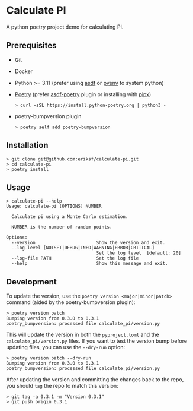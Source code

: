 # Calculate PI

A python poetry project demo for calculating PI.

## Prerequisites

- Git
- Docker
- Python >= 3.11 (prefer using [asdf](https://asdf-vm.com/) or [pyenv](https://github.com/pyenv/pyenv) to system python)
- [Poetry](https://python-poetry.org/) (prefer [asdf-poetry](https://github.com/asdf-community/asdf-poetry) plugin or installing with [pipx](https://github.com/pypa/pipx))
  
  ```console
  > curl -sSL https://install.python-poetry.org | python3 -
  ```

- poetry-bumpversion plugin
  
  ```console
  > poetry self add poetry-bumpversion
  ```

## Installation

```console
> git clone git@github.com:eriksf/calculate-pi.git
> cd calculate-pi
> poetry install
```

## Usage

```console
> calculate-pi --help
Usage: calculate-pi [OPTIONS] NUMBER

  Calculate pi using a Monte Carlo estimation.

  NUMBER is the number of random points.

Options:
  --version                       Show the version and exit.
  --log-level [NOTSET|DEBUG|INFO|WARNING|ERROR|CRITICAL]
                                  Set the log level  [default: 20]
  --log-file PATH                 Set the log file
  --help                          Show this message and exit.
```

## Development

To update the version, use the `poetry version <major|minor|patch>` command (aided by the poetry-bumpversion plugin):

```console
> poetry version patch
Bumping version from 0.3.0 to 0.3.1
poetry_bumpversion: processed file calculate_pi/version.py
```

This will update the version in both the `pyproject.toml` and the `calculate_pi/version.py` files. If you want to test the version bump before updating files, you can use the `--dry-run` option:

```console
> poetry version patch --dry-run
Bumping version from 0.3.0 to 0.3.1
poetry_bumpversion: processed file calculate_pi/version.py
```

After updating the version and committing the changes back to the repo, you should `tag` the repo to match this version:

```console
> git tag -a 0.3.1 -m "Version 0.3.1"
> git push origin 0.3.1
```
